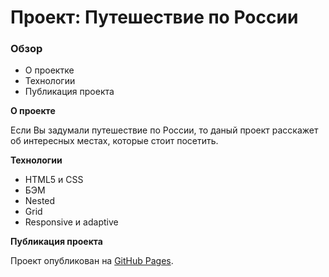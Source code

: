# Проект: Путешествие по России

### Обзор
* О проектке
* Технологии
* Публикация проекта

**О проекте**

Если Вы задумали путешествие по России, то даный проект расскажет об интересных местах, которые стоит посетить.

**Технологии**

* HTML5 и CSS
* БЭМ
* Nested
* Grid
* Responsive и adaptive

**Публикация проекта**

Проект опубликован на [GitHub Pages](https://mmsnegova.github.io/russian-travel/index.html).
